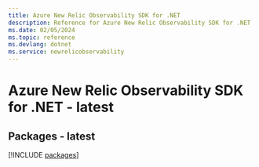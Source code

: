 ```yaml
---
title: Azure New Relic Observability SDK for .NET
description: Reference for Azure New Relic Observability SDK for .NET
ms.date: 02/05/2024
ms.topic: reference
ms.devlang: dotnet
ms.service: newrelicobservability
---
```

# Azure New Relic Observability SDK for .NET - latest
## Packages - latest
[!INCLUDE [packages](new-relic-observability-index.md)]